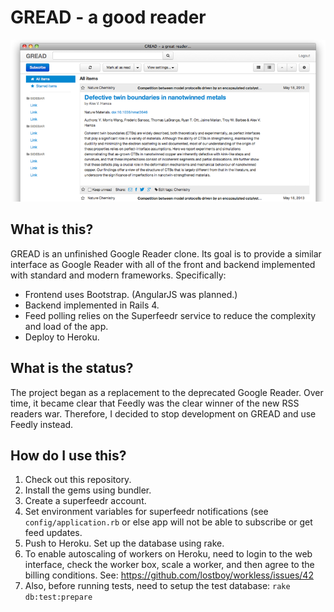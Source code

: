 GREAD - a good reader
=====================

![GREAD Screenshot](https://github.com/mikexstudios/gread/raw/master/app/assets/images/screenshot_w800.png)

What is this?
-------------

GREAD is an unfinished Google Reader clone. Its goal is to provide a similar interface 
as Google Reader with all of the front and backend implemented with standard and
modern frameworks. Specifically:

*   Frontend uses Bootstrap. (AngularJS was planned.)
*   Backend implemented in Rails 4.
*   Feed polling relies on the Superfeedr service to reduce the complexity and load of 
    the app.
*   Deploy to Heroku.

What is the status?
-------------------

The project began as a replacement to the deprecated Google Reader. Over time, it became 
clear that Feedly was the clear winner of the new RSS readers war. Therefore, I decided 
to stop development on GREAD and use Feedly instead.

How do I use this?
------------------

1.  Check out this repository.
2.  Install the gems using bundler.
3.  Create a superfeedr account.
4.  Set environment variables for superfeedr notifications  (see `config/application.rb` 
    or else app will not be able to subscribe or get feed updates.
5.  Push to Heroku. Set up the database using rake.
6.  To enable autoscaling of workers on Heroku, need to login to the web interface, check
    the worker box, scale a worker, and then agree to the billing conditions.
    See: https://github.com/lostboy/workless/issues/42
7.  Also, before running tests, need to setup the test database: `rake db:test:prepare`
